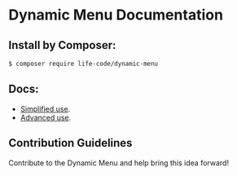 # Dynamic Menu Documentation


## Install by Composer:

```sh
$ composer require life-code/dynamic-menu
```


## Docs:

- [Simplified use](https://github.com/life-code/dynamic-menu/blob/master/docs/Simplified.md).
- [Advanced use](https://github.com/life-code/dynamic-menu/blob/master/docs/Advanced.md).



## Contribution Guidelines
Contribute to the Dynamic Menu and help bring this idea forward!